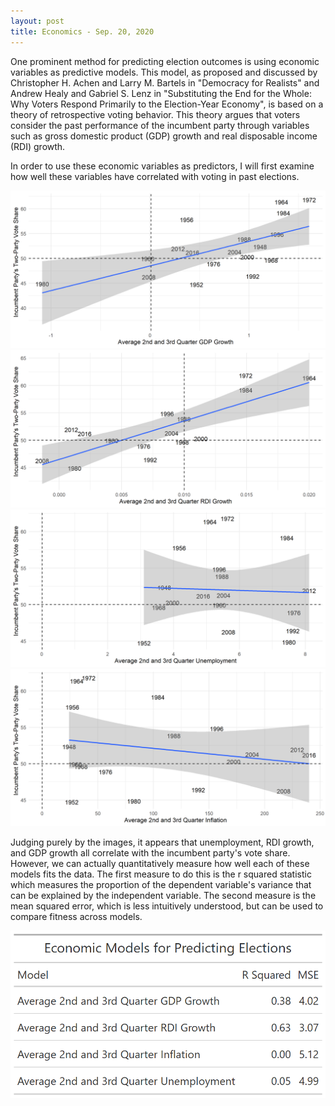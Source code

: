 ```yaml
---
layout: post
title: Economics - Sep. 20, 2020
---
```


One prominent method for predicting election outcomes is using economic
variables as predictive models. This model, as proposed and discussed by
Christopher H. Achen and Larry M. Bartels in "Democracy for Realists" and Andrew
Healy and Gabriel S. Lenz in "Substituting the End for the Whole: Why Voters
Respond Primarily to the Election-Year Economy", is based on a theory of
retrospective voting behavior. This theory argues that voters consider the past
performance of the incumbent party through variables such as gross domestic
product (GDP) growth and real disposable income (RDI) growth.

In order to use these economic variables as predictors, I will first examine how
well these variables have correlated with voting in past elections.

![picture](../images/gdp_model.png)
![picture](../images/rdi_model.png)
![picture](../images/unemployment_model.png)
![picture](../images/inflation_model.png)

Judging purely by the images, it appears that unemployment, RDI growth, and GDP growth all correlate with the incumbent party's vote share. However, we can actually quantitatively measure how well each of these models fits the data. The first measure to do this is the r squared statistic which measures the proportion of the dependent variable's variance that can be explained by the independent variable. The second measure is the mean squared error, which is less intuitively understood, but can be used to compare fitness across models. 

![picture](../images/model_gt.png)